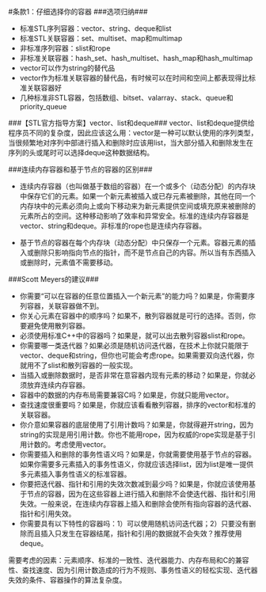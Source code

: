 #条款1：仔细选择你的容器
###选项归纳###
- 标准STL序列容器：vector、string、deque和list
- 标准STL关联容器：set、multiset、map和multimap
- 非标准序列容器：slist和rope
- 非标准关联容器：hash_set、hash_multiset、hash_map和hash_multimap
- vector<char>可以作为string的替代品
- vector作为标准关联容器的替代品，有时候可以在时间和空间上都表现得比标准关联容器好
- 几种标准非STL容器，包括数组、bitset、valarray、stack、queue和priority_queue

###【STL官方指导方案】vector、list和deque###
vector、list和deque提供给程序员不同的复杂度，因此应该这么用：vector是一种可以默认使用的序列类型，当很频繁地对序列中部进行插入和删除时应该用list，当大部分插入和删除发生在序列的头或尾时可以选择deque这种数据结构。

###连续内存容器和基于节点的容器的区别###
- 连续内存容器（也叫做基于数组的容器）在一个或多个（动态分配）的内存块中保存它们的元素。如果一个新元素被插入或已存元素被删除，其他在同一个内存块中的元素必须向上或向下移动来为新元素提供空间或填充原来被删除的元素所占的空间。这种移动影响了效率和异常安全。标准的连续内存容器是vector、string和deque。非标准的rope也是连续内存容器。

- 基于节点的容器在每个内存块（动态分配）中只保存一个元素。容器元素的插入或删除只影响指向节点的指针，而不是节点自己的内容。所以当有东西插入或删除时，元素值不需要移动。

###Scott Meyers的建议###
- 你需要“可以在容器的任意位置插入一个新元素”的能力吗？如果是，你需要序列容器，关联容器做不到。
- 你关心元素在容器中的顺序吗？如果不，散列容器就是可行的选择。否则，你要避免使用散列容器。
- 必须使用标准C++中的容器吗？如果是，就可以出去散列容器slist和rope。
- 你需要哪一类迭代器？如果必须是随机访问迭代器，在技术上你就只能限于vector、deque和string，但你也可能会考虑rope。如果需要双向迭代器，你就用不了slist和散列容器的一般实现。
- 当插入或删除数据时，是否非常在意容器内现有元素的移动？如果是，你就必须放弃连续内存容器。
- 容器中的数据的内存布局需要兼容C吗？如果是，你就只能用vector。
- 查找速度很重要吗？如果是，你就应该看看散列容器，排序的vector和标准的关联容器。
- 你介意如果容器的底层使用了引用计数吗？如果是，你就得避开string，因为string的实现是用引用计数。你也不能用rope，因为权威的rope实现是基于引用计数的。考虑使用vector<char>。
- 你需要插入和删除的事务性语义吗？如果是，你就需要使用基于节点的容器。如果你需要多元素插入的事务性语义，你就应该选择list，因为list是唯一提供多元素插入事务性语义的标准容器。
- 你要把迭代器、指针和引用的失效次数减到最少吗？如果是，你就应该使用基于节点的容器，因为在这些容器上进行插入和删除不会使迭代器、指针和引用失效。一般来说，在连续内存容器上插入和删除会使所有指向容器的迭代器、指针和引用失效。
- 你需要具有以下特性的容器吗：1）可以使用随机访问迭代器；2）只要没有删除而且插入只发生在容器结尾，指针和引用的数据就不会失效？推荐使用deque。

需要考虑的因素：元素顺序、标准的一致性、迭代器能力、内存布局和C的兼容性、查找速度、因为引用计数造成的行为不规则、事务性语义的轻松实现、迭代器失效的条件、容器操作的算法复杂度。